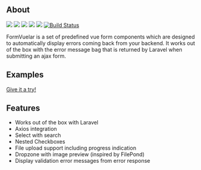 ## About

[![](https://img.shields.io/npm/v/formvuelar.svg?label=version)](https://www.npmjs.com/package/formvuelar)
[![](https://img.shields.io/npm/dm/formvuelar.svg)](https://npmcharts.com/compare/formvuelar?minimal=true)
[![](https://badgen.net/bundlephobia/minzip/formvuelar?label=Size&color=38A89D)](https://bundlephobia.com/result?p=formvuelar)
![](https://img.shields.io/github/forks/janiskelemen/formvuelar.svg)
![](https://img.shields.io/github/license/janiskelemen/formvuelar.svg)
[![Build Status](https://travis-ci.com/janiskelemen/formvuelar.svg?branch=master)](https://travis-ci.com/janiskelemen/formvuelar)

<p>
FormVuelar is a set of predefined vue form components which are designed to automatically display errors coming back from your backend. It works out of the box with the error message bag that is returned by Laravel when submitting an ajax form.
</p>

<h2>Examples</h2>
<a href="https://janiskelemen.github.io/formvuelar/example" target="_blank">Give it a try!</a>

<h2>Features</h2>

- Works out of the box with Laravel
- Axios integration
- Select with search
- Nested Checkboxes
- File upload support including progress indication
- Dropzone with image preview (inspired by FilePond)
- Display validation error messages from error response
